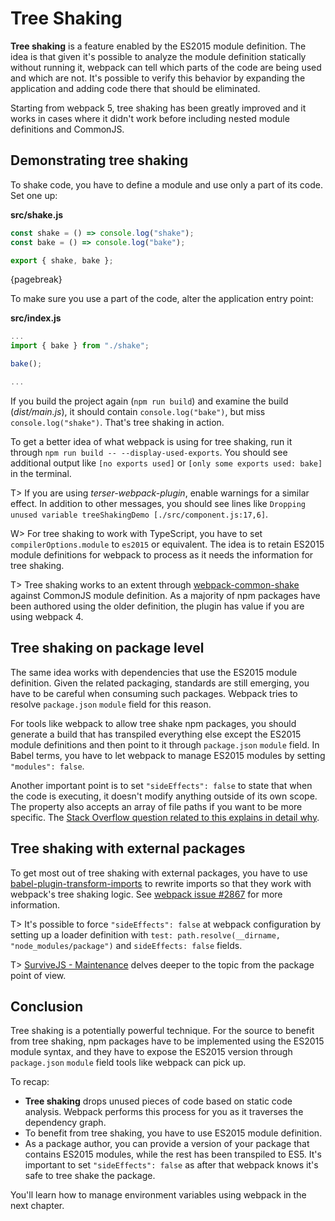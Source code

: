 # Tree Shaking

**Tree shaking** is a feature enabled by the ES2015 module definition. The idea is that given it's possible to analyze the module definition statically without running it, webpack can tell which parts of the code are being used and which are not. It's possible to verify this behavior by expanding the application and adding code there that should be eliminated.

Starting from webpack 5, tree shaking has been greatly improved and it works in cases where it didn't work before including nested module definitions and CommonJS.

## Demonstrating tree shaking

To shake code, you have to define a module and use only a part of its code. Set one up:

**src/shake.js**

```javascript
const shake = () => console.log("shake");
const bake = () => console.log("bake");

export { shake, bake };
```

{pagebreak}

To make sure you use a part of the code, alter the application entry point:

**src/index.js**

```javascript
...
import { bake } from "./shake";

bake();

...
```

If you build the project again (`npm run build`) and examine the build (_dist/main.js_), it should contain `console.log("bake")`, but miss `console.log("shake")`. That's tree shaking in action.

To get a better idea of what webpack is using for tree shaking, run it through `npm run build -- --display-used-exports`. You should see additional output like `[no exports used]` or `[only some exports used: bake]` in the terminal.

T> If you are using _terser-webpack-plugin_, enable warnings for a similar effect. In addition to other messages, you should see lines like `Dropping unused variable treeShakingDemo [./src/component.js:17,6]`.

W> For tree shaking to work with TypeScript, you have to set `compilerOptions.module` to `es2015` or equivalent. The idea is to retain ES2015 module definitions for webpack to process as it needs the information for tree shaking.

T> Tree shaking works to an extent through [webpack-common-shake](https://www.npmjs.com/package/webpack-common-shake) against CommonJS module definition. As a majority of npm packages have been authored using the older definition, the plugin has value if you are using webpack 4.

## Tree shaking on package level

The same idea works with dependencies that use the ES2015 module definition. Given the related packaging, standards are still emerging, you have to be careful when consuming such packages. Webpack tries to resolve `package.json` `module` field for this reason.

For tools like webpack to allow tree shake npm packages, you should generate a build that has transpiled everything else except the ES2015 module definitions and then point to it through `package.json` `module` field. In Babel terms, you have to let webpack to manage ES2015 modules by setting `"modules": false`.

Another important point is to set `"sideEffects": false` to state that when the code is executing, it doesn't modify anything outside of its own scope. The property also accepts an array of file paths if you want to be more specific. The [Stack Overflow question related to this explains in detail why](https://stackoverflow.com/questions/49160752/what-does-webpack-4-expect-from-a-package-with-sideeffects-false).

## Tree shaking with external packages

To get most out of tree shaking with external packages, you have to use [babel-plugin-transform-imports](https://www.npmjs.com/package/babel-plugin-transform-imports) to rewrite imports so that they work with webpack's tree shaking logic. See [webpack issue #2867](https://github.com/webpack/webpack/issues/2867) for more information.

T> It's possible to force `"sideEffects": false` at webpack configuration by setting up a loader definition with `test: path.resolve(__dirname, "node_modules/package")` and `sideEffects: false` fields.

T> [SurviveJS - Maintenance](https://survivejs.com/maintenance/packaging/building/) delves deeper to the topic from the package point of view.

## Conclusion

Tree shaking is a potentially powerful technique. For the source to benefit from tree shaking, npm packages have to be implemented using the ES2015 module syntax, and they have to expose the ES2015 version through `package.json` `module` field tools like webpack can pick up.

To recap:

- **Tree shaking** drops unused pieces of code based on static code analysis. Webpack performs this process for you as it traverses the dependency graph.
- To benefit from tree shaking, you have to use ES2015 module definition.
- As a package author, you can provide a version of your package that contains ES2015 modules, while the rest has been transpiled to ES5. It's important to set `"sideEffects": false` as after that webpack knows it's safe to tree shake the package.

You'll learn how to manage environment variables using webpack in the next chapter.
